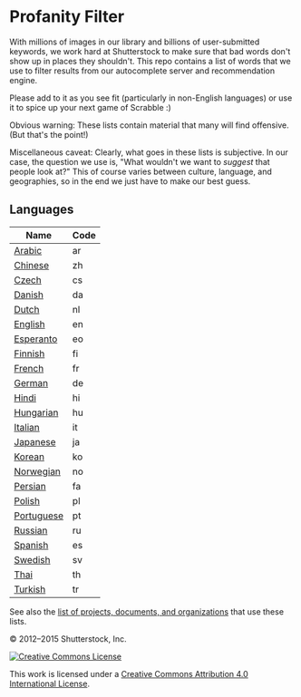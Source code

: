 # Profanity Filter #

With millions of images in our library and billions of user-submitted keywords, we work hard at Shutterstock to make sure that bad words don't show up in places they shouldn't.  This repo contains a list of words that we use to filter results from our autocomplete server and recommendation engine.

Please add to it as you see fit (particularly in non-English languages) or use it to spice up your next game of Scrabble :)

Obvious warning: These lists contain material that many will find offensive.  (But that's the point!)

Miscellaneous caveat: Clearly, what goes in these lists is subjective.  In our case, the question we use is, "What wouldn't we want to *suggest* that people look at?"  This of course varies between culture, language, and geographies, so in the end we just have to make our best guess.

## Languages

| Name                         | Code |
| ---------------------------- | ---- |
| [Arabic](language/ar.js)     | ar   |
| [Chinese](language/zh.js)    | zh   |
| [Czech](language/cs.js)      | cs   |
| [Danish](language/da.js)     | da   |
| [Dutch](language/nl.js)      | nl   |
| [English](language/en.js)    | en   |
| [Esperanto](language/eo.js)  | eo   |
| [Finnish](language/fi.js)    | fi   |
| [French](language/fr.js)     | fr   |
| [German](language/de.js)     | de   |
| [Hindi](language/hi.js)      | hi   |
| [Hungarian](language/hu.js)  | hu   |
| [Italian](language/it.js)    | it   |
| [Japanese](language/ja.js)   | ja   |
| [Korean](language/ko.js)     | ko   |
| [Norwegian](language/no.js)  | no   |
| [Persian](language/fa.js)    | fa   |
| [Polish](language/pl.js)     | pl   |
| [Portuguese](language/pt.js) | pt   |
| [Russian](language/ru.js)    | ru   |
| [Spanish](language/es.js)    | es   |
| [Swedish](language/sv.js)    | sv   |
| [Thai](language/th.js)       | th   |
| [Turkish](language/tr.js)    | tr   |

See also the [list of projects, documents, and organizations](USERS.md) that use these lists.

© 2012–2015 Shutterstock, Inc.

[![Creative Commons License](http://i.creativecommons.org/l/by/4.0/80x15.png)](http://creativecommons.org/licenses/by/4.0/)

This work is licensed under a [Creative Commons Attribution 4.0 International License](http://creativecommons.org/licenses/by/4.0/).
